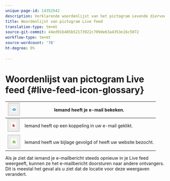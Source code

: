 ```yaml
---
unique-page-id: 14352542
description: Verklarende woordenlijst van het pictogram Levende diervoeders - Marketo Docs - Productdocumentatie
title: Woordenlijst van pictogram Live feed
translation-type: tm+mt
source-git-commit: 44ed91b485b52173922c709de63a4353e16c5072
workflow-type: tm+mt
source-wordcount: '78'
ht-degree: 0%

---
```



# Woordenlijst van pictogram Live feed {#live-feed-icon-glossary}

| ![--](assets/1.png) | Iemand heeft je e-mail bekeken. |
|---|---|
| ![--](assets/2.png) | Iemand heeft op een koppeling in uw e-mail geklikt. |
| ![--](assets/3.png) | Iemand heeft uw bijlage gevolgd of heeft uw website bezocht. |

Als je ziet dat iemand je e-mailbericht steeds opnieuw in je Live feed weergeeft, kunnen ze het e-mailbericht doorsturen naar andere ontvangers. Dit is meestal het geval als u ziet dat de locatie voor deze weergaven verandert.
